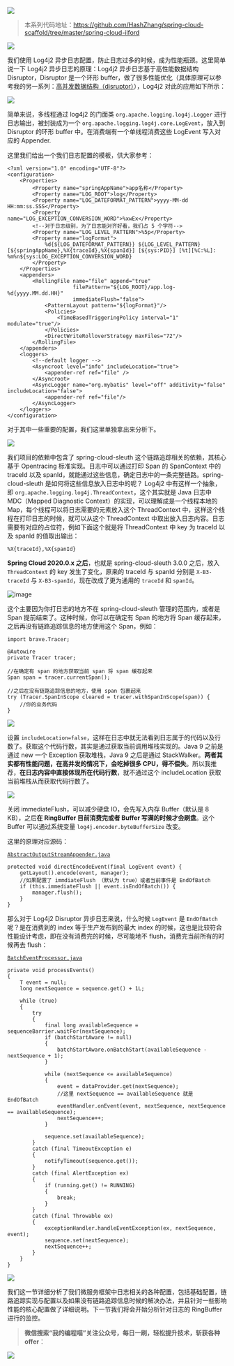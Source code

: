 ![](https://zhxhash-blog.oss-cn-beijing.aliyuncs.com/Spring%20Cloud%20%E5%8D%87%E7%BA%A7%E4%B9%8B%E8%B7%AF/2020.x/Spring%20Cloud%20%E5%8D%87%E7%BA%A7%E4%B9%8B%E8%B7%AF%20Logo.jpg)

> 本系列代码地址：https://github.com/HashZhang/spring-cloud-scaffold/tree/master/spring-cloud-iiford

![](https://zhxhash-blog.oss-cn-beijing.aliyuncs.com/Spring%20Cloud%20%E5%8D%87%E7%BA%A7%E4%B9%8B%E8%B7%AF/2020.x/10-01.%20%E4%BD%BF%E7%94%A8%E5%BC%82%E6%AD%A5%E6%97%A5%E5%BF%97.jpg)

我们使用 Log4j2 异步日志配置，防止日志过多的时候，成为性能瓶颈。这里简单说一下 Log4j2 异步日志的原理：Log4j2 异步日志基于高性能数据结构 Disruptor，Disruptor 是一个环形 buffer，做了很多性能优化（具体原理可以参考我的另一系列：[高并发数据结构（disruptor）](https://blog.csdn.net/zhxdick/category_6121943.html)），Log4j2 对此的应用如下所示：

![](https://zhxhash-blog.oss-cn-beijing.aliyuncs.com/%E9%97%AE%E9%A2%98%E5%AE%9A%E4%BD%8D/%E4%B8%80%E6%AC%A1%E9%9E%AD%E8%BE%9F%E5%85%A5%E9%87%8C%E7%9A%84%20Log4j2%20%E6%97%A5%E5%BF%97%E8%BE%93%E5%87%BA%E9%98%BB%E5%A1%9E%E9%97%AE%E9%A2%98%E7%9A%84%E5%AE%9A%E4%BD%8D/log4j2-disruptor.png)

简单来说，多线程通过 log4j2 的门面类 `org.apache.logging.log4j.Logger` 进行日志输出，被封装成为一个 `org.apache.logging.log4j.core.LogEvent`，放入到 Disruptor 的环形 buffer 中。在消费端有一个单线程消费这些 LogEvent 写入对应的 Appender.

这里我们给出一个我们日志配置的模板，供大家参考：

```
<?xml version="1.0" encoding="UTF-8"?>
<configuration>
    <Properties>
        <Property name="springAppName">app名称</Property>
        <Property name="LOG_ROOT">log</Property>
        <Property name="LOG_DATEFORMAT_PATTERN">yyyy-MM-dd HH:mm:ss.SSS</Property>
        <Property name="LOG_EXCEPTION_CONVERSION_WORD">%xwEx</Property>
        <!--对于日志级别，为了日志能对齐好看，我们占 5 个字符-->
        <Property name="LOG_LEVEL_PATTERN">%5p</Property>
        <Property name="logFormat">
            %d{${LOG_DATEFORMAT_PATTERN}} ${LOG_LEVEL_PATTERN} [${springAppName},%X{traceId},%X{spanId}] [${sys:PID}] [%t][%C:%L]: %m%n${sys:LOG_EXCEPTION_CONVERSION_WORD}
        </Property>
    </Properties>
    <appenders>
        <RollingFile name="file" append="true"
                     filePattern="${LOG_ROOT}/app.log-%d{yyyy.MM.dd.HH}"
                     immediateFlush="false">
            <PatternLayout pattern="${logFormat}"/>
            <Policies>
                <TimeBasedTriggeringPolicy interval="1" modulate="true"/>
            </Policies>
            <DirectWriteRolloverStrategy maxFiles="72"/>
        </RollingFile>
    </appenders>
    <loggers>
        <!--default logger -->
        <Asyncroot level="info" includeLocation="true">
            <appender-ref ref="file" />
        </Asyncroot>
        <AsyncLogger name="org.mybatis" level="off" additivity="false" includeLocation="false">
            <appender-ref ref="file"/>
        </AsyncLogger>
    </loggers>
</configuration>

```
对于其中一些重要的配置，我们这里单独拿出来分析下。

![](https://zhxhash-blog.oss-cn-beijing.aliyuncs.com/Spring%20Cloud%20%E5%8D%87%E7%BA%A7%E4%B9%8B%E8%B7%AF/2020.x/10-02.%20%E5%9C%A8%E6%97%A5%E5%BF%97%E4%B8%AD%E5%A2%9E%E5%8A%A0%E9%93%BE%E8%B7%AF%E8%BF%BD%E8%B8%AA%E4%BF%A1%E6%81%AF.jpg)

我们项目的依赖中包含了 spring-cloud-sleuth 这个链路追踪相关的依赖，其核心基于 Opentracing 标准实现。日志中可以通过打印 Span 的 SpanContext 中的 traceId 以及 spanId，就能通过这些信息，确定日志中的一条完整链路。spring-cloud-sleuth 是如何将这些信息放入日志中的呢？ Log4j2 中有这样一个抽象，即 `org.apache.logging.log4j.ThreadContext`，这个其实就是 Java 日志中 MDC（Mapped Diagnostic Context）的实现，可以理解成是一个线程本地的 Map，每个线程可以将日志需要的元素放入这个 ThreadContext 中，这样这个线程在打印日志的时候，就可以从这个 ThreadContext 中取出放入日志内容。日志需要有对应的占位符，例如下面这个就是将 ThreadContext 中 key 为 traceId 以及 spanId 的值取出输出：
```
%X{traceId},%X{spanId}
```
**Spring Cloud 2020.0.x 之后**，也就是 spring-cloud-sleuth 3.0.0 之后，放入 `ThreadContext` 的 key 发生了变化，原来的 traceId 与 spanId 分别是 `X-B3-traceId` 与 `X-B3-spanId`，现在改成了更为通用的 `traceId` 和 `spanId`。

![image](https://zhxhash-blog.oss-cn-beijing.aliyuncs.com/Spring%20Cloud%20%E5%8D%87%E7%BA%A7%E4%B9%8B%E8%B7%AF/2020.x/10-03.%20%E5%A6%82%E4%BD%95%E8%A7%A3%E5%86%B3%E6%97%A5%E5%BF%97%E4%B8%AD%E6%B2%A1%E6%9C%89%E9%93%BE%E8%B7%AF%E8%BF%BD%E8%B8%AA%E4%BF%A1%E6%81%AF%E7%9A%84%E9%97%AE%E9%A2%98.jpg)

这个主要因为你打日志的地方不在 spring-cloud-sleuth 管理的范围内，或者是 Span 提前结束了。这种时候，你可以在确定有 Span 的地方将 Span 缓存起来，之后再没有链路追踪信息的地方使用这个 Span，例如：

```
import brave.Tracer;

@Autowire
private Tracer tracer;

//在确定有 span 的地方获取当前 span 将 span 缓存起来
Span span = tracer.currentSpan();

//之后在没有链路追踪信息的地方，使用 span 包裹起来
try (Tracer.SpanInScope cleared = tracer.withSpanInScope(span)) {
    //你的业务代码
}
```

![](https://zhxhash-blog.oss-cn-beijing.aliyuncs.com/Spring%20Cloud%20%E5%8D%87%E7%BA%A7%E4%B9%8B%E8%B7%AF/2020.x/10-04.%20%E4%B8%BA%E4%BD%95%E5%85%B3%E9%97%AD%20includeLocation.jpg)

设置 `includeLocation=false`，这样在日志中就无法看到日志属于的代码以及行数了。获取这个代码行数，其实是通过获取当前调用堆栈实现的。Java 9 之前是通过 new 一个 Exception 获取堆栈，Java 9 之后是通过 StackWalker。**两者其实都有性能问题，在高并发的情况下，会吃掉很多 CPU，得不偿失**。所以我推荐，**在日志内容中直接体现所在代码行数**，就不通过这个 includeLocation 获取当前堆栈从而获取代码行数了。

![](https://zhxhash-blog.oss-cn-beijing.aliyuncs.com/Spring%20Cloud%20%E5%8D%87%E7%BA%A7%E4%B9%8B%E8%B7%AF/2020.x/10-05.%20%E4%B8%BA%E4%BD%95%E5%85%B3%E9%97%AD%20immediateFlush.jpg)

关闭 immediateFlush，可以减少硬盘 IO，会先写入内存 Buffer（默认是 8 KB），之后**在 RingBuffer 目前消费完或者 Buffer 写满的时候才会刷盘**。这个 Buffer 可以通过系统变量 `log4j.encoder.byteBufferSize` 改变。

这里的原理对应源码：

[`AbstractOutputStreamAppender.java`](https://github.com/apache/logging-log4j2/blob/master/log4j-core/src/main/java/org/apache/logging/log4j/core/appender/AbstractOutputStreamAppender.java)
```
protected void directEncodeEvent(final LogEvent event) {
    getLayout().encode(event, manager);
    //如果配置了 immdiateFlush （默认为 true）或者当前事件是 EndOfBatch
    if (this.immediateFlush || event.isEndOfBatch()) {
        manager.flush();
    }
}
```
那么对于 Log4j2 Disruptor 异步日志来说，什么时候 `LogEvent` 是 `EndOfBatch` 呢？是在消费到的 index 等于生产发布到的最大 index 的时候，这也是比较符合性能设计考虑，即在没有消费完的时候，尽可能地不 flush，消费完当前所有的时候再去 flush：

[`BatchEventProcessor.java`](https://github.com/LMAX-Exchange/disruptor/blob/master/src/main/java/com/lmax/disruptor/BatchEventProcessor.java)
```
private void processEvents()
{
    T event = null;
    long nextSequence = sequence.get() + 1L;

    while (true)
    {
        try
        {
            final long availableSequence = sequenceBarrier.waitFor(nextSequence);
            if (batchStartAware != null)
            {
                batchStartAware.onBatchStart(availableSequence - nextSequence + 1);
            }

            while (nextSequence <= availableSequence)
            {
                event = dataProvider.get(nextSequence);
                //这里 nextSequence == availableSequence 就是 EndOfBatch
                eventHandler.onEvent(event, nextSequence, nextSequence == availableSequence);
                nextSequence++;
            }

            sequence.set(availableSequence);
        }
        catch (final TimeoutException e)
        {
            notifyTimeout(sequence.get());
        }
        catch (final AlertException ex)
        {
            if (running.get() != RUNNING)
            {
                break;
            }
        }
        catch (final Throwable ex)
        {
            exceptionHandler.handleEventException(ex, nextSequence, event);
            sequence.set(nextSequence);
            nextSequence++;
        }
    }
}

```


![](https://zhxhash-blog.oss-cn-beijing.aliyuncs.com/Spring%20Cloud%20%E5%8D%87%E7%BA%A7%E4%B9%8B%E8%B7%AF/2020.x/%E6%80%BB%E7%BB%93%E4%B8%8E%E5%90%8E%E7%BB%AD.png)


我们这一节详细分析了我们微服务框架中日志相关的各种配置，包括基础配置，链路追踪实现与配置以及如果没有链路追踪信息时候的解决办法，并且针对一些影响性能的核心配置做了详细说明。下一节我们将会开始分析针对日志的 RingBuffer 进行的监控。

> **微信搜索“我的编程喵”关注公众号，每日一刷，轻松提升技术，斩获各种offer**：

![](https://zhxhash-blog.oss-cn-beijing.aliyuncs.com/%E5%85%AC%E4%BC%97%E5%8F%B7QR.gif)